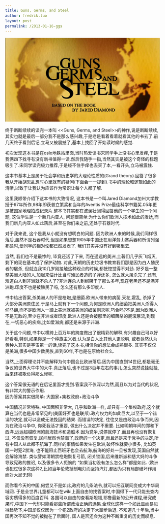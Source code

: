 ```yaml
---
title: Guns, Germs, and Steel
author: fredrik.luo
layout: post
permalink: /2013-01-16-ggs
---
```

<img class="post-pic" alt="fundation and earth" src="/wp-content/uploads/2013/03/ggs.jpg" />

终于断断续续的读完一本叫 <<Guns, Germs, and Steel>>的神作,说是断断续续,其实也就是最后一部分我不是那么感兴趣,于是老是看着看着就看其他的书去了.前几天终于看到后记,立马又被震撼了,基本上找回了开始读时候的感觉.

初次发现这本书是在oslo地铁站里面,当时热爱读书宋同学手上没书心里发痒,于是我俩四下找寻有没有新书值得一读.然后我随手一指,当然其实是被这个奇怪的标题吸引了.宋同学读完极力推荐,于是经不住手痒也去买了本,一看开头,立马被震住.

<!--more-->

这本书基本上是属于社会学和历史学的大理论性质的(Grand theory).回答了很多我从开始胡思乱想时心里就有的疑问(下面会一一提到).书中的理论和逻辑如此的清晰,以致于让我认为应该作为常识让每个人都了解.

这里我顺带介绍下这本书的大致情况, 这本书是一个叫Jared Diamond加州大学教授于97年所作,98年即获普立策奖和当年的Aventis Prize最佳科学书籍奖.05年更是被国家地理拍成纪录片.整本书其实都在波澜壮阔得回答他的一个学生的一个问题, 这位学生是一个新几内亚人, 问题很简单:为什么你们欧洲人技术如此的发达,而我们新几内亚人如此落后,甚至在你们来之前,还处于石器时代.

对于我来说, 这个是我从小就没有想明白的问题. 因为欧洲人来的时候,我们同样很落后,虽然不是石器时代,但是如果想想1905年中国还在用洋务山寨兵器和所谓列强死磕时,爱同学的相对论都已然发表了. 我们其实并没有好到哪里去.

当然, 我们也不是最惨的, 毕竟还活了下来, 而在遥远的美洲,土著们几乎灰飞烟灭,剩下的现在基本成了保护动物. 对此,天朝的历史垃圾书教育我们那是因为白人殖民者的屠杀, 但就连我10几岁刚接触这种观点的时候,都恍惚觉得不对劲. 好歹是一整整美洲大陆的人,加起来估计比当时殖民者造的子弹还多, 怎么就大屠杀完了.还有,难道白人到非洲就不杀人了?非洲连杀人到绑架干了那么多年,现在老黑还不是满非洲跑.印度不也是被殖民了吗, 怎么还有那么多印度人.

书中给出答案,杀美洲人的不是枪炮,是细菌.欧洲人带来的病菌,天花,霍乱, 杀掉了大部分美洲原住民.于是马上就有下一个问题,为何是欧洲人的细菌把美洲人杀得人仰马翻,而不是欧洲人一踏上美洲就被美洲的细菌剿灭呢.巧合吗?不是,因为欧洲人不是无敌的,至少在非洲或者印度,欧洲人还是会被那里的细菌杀的屁滚尿流,到现在,一切恶心的疾病,比如爱滋病,都还是来源于非洲.

关于这个问题,书中以横跨上百万年的跨度做出了很精彩的解释,有兴趣自己可以好好看看,特别,如果你是一个种族主义者,认为是白人比其他人更聪明, 或者竟然认为黄种人其实是宇宙第一的话,读完了这本书,相信你的想法会成熟很多. 其实不仅仅是美洲,很多中国少数民族,直到60年,不也是在原始社会么.

当然,上面得理论并不能解释为何中国会比欧洲落后.因为中国直到14世纪,都是毫无争议的世界大牛中的大牛.真正落后,也不过是3百年左右的事儿.怎么突然说挂就挂,后来还被欺负得那么惨呢.

这个答案很无语的在后记里面才提到.答案我不仅深以为然,而且以为对当代的状况,有非常大的警示作用.  
因为答案其实很简单: 大国家+集权政府+政治斗争

中国情况非常特殊, 中国面积非常大, 几乎和欧洲一样, 却只有一个集权政府,这个就算在当代也是非常罕见的(美国好歹也是联邦).政府权力的如此巨大,以至于一个错误的决定,就可以造成无法挽回的结果. 而错误的决定, 往往又是由政治斗争而来,因为在政治斗争中, 你死我活才重要, 做出什么决定并不重要. 比如明朝年间的郑和下西洋,远远超越欧洲的航海技术和造船术.因为党争,说停就停了,而且再也没有恢复过, 不仅没有恢复,民间居然也禁海了,政府的一个决定,而且还是来于党争的决定,所有中国人从此都不航海了.同样的事情如果发生在欧洲,破坏性就要小很多, 比如英国一时犯2禁海, 也不能阻止西班牙也会去航海,航海的好处一旦被发现,英国自然就会解除海禁. 类似譬如清朝禁枪炮恢复弓箭, 闭关锁国,后来维新派和慈大妈的斗争导致宪政的推迟, 以及很多令人扼腕的 &#8220;如果当初没有怎么怎么样&#8221;都是如此. (欧洲也犯过很多次这种2,比如当年伦敦抵制电灯而坚持汽灯,都因为只有局部破坏作用而对大局无碍)

而你看今天的中国,何尝又不是如此,政府的几条法令,就可以把互联网变成大中华局域网. 于是全世界儿童都可以在wiki上面自由的找答案时,中国得下一代只能去查内容劣质得多的百度百科. 各国可以自由的查看斯坦福,耶鲁最新的公开课程,研究成果时,中国下一代却只能看那些所谓政治正确的选集.全球化这样一个如此显而易见得趋势下,中国却仅仅因为一个犯2政府的决定下大踏步后退. 不知道几十年后,当中国再次不知不觉的被抛在了后面时, 国人是否还会为这种不断重复的历史而叹息.

